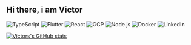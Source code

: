## Hi there, i am Victor 
![TypeScript](https://img.shields.io/badge/TypeScript-black?style=flat&logo=typescript)
![Flutter](https://img.shields.io/badge/Flutter-blue?style=flat&logo=flutter)
![React](https://img.shields.io/badge/React-blue?style=flat&logo=react)
![GCP](https://img.shields.io/badge/GCP-white?style=flat&logo=googlecloud)
![Node.js](https://img.shields.io/badge/NodeJS-black?style=flat&logo=nodedotjs)
![Docker](https://img.shields.io/badge/Docker-white?style=flat&logo=docker)
![LinkedIn](https://img.shields.io/badge/LinkedIn-white?style=social)

[![Victors's GitHub stats](https://github-readme-stats.vercel.app/api?username=woidthevoid)](https://github.com/anuraghazra/github-readme-stats)
<!--
**woidthevoid/woidthevoid** is a ✨ _special_ ✨ repository because its `README.md` (this file) appears on your GitHub profile.

Here are some ideas to get you started:

- 🔭 I’m currently working on ...
- 🌱 I’m currently learning ...
- 👯 I’m looking to collaborate on ...
- 🤔 I’m looking for help with ...
- 💬 Ask me about ...
- 📫 How to reach me: ...
- 😄 Pronouns: ...
- ⚡ Fun fact: ...
-->
